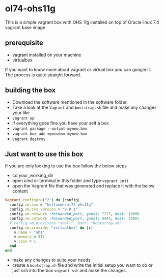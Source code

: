 # ol74-ohs11g
This is a simple vagrant box with OHS 11g installed on top of Oracle linux 7.4 vagrant base image

## prerequisite
- vagrant installed on your machine
- virtualbox

If you want to know more about vagrant or virtual box you can google it. 
The process is quite straight forward.

## building the box
- Download the software mentioned in the software folder.
- Take a look at the `Vagrant` and `bootstrap.sh` file and make any changes your like
- `vagrant up`
- if everything goes fine you have your self a box
- `vagrant package --output mynew.box`
- `vagrant box add mynewbox mynew.box`
- `vagrant destroy`



## Just want to use this box
If you are only looking to use the box follow the below steps
- cd your_working_dir
- open cmd or terminal in this folder and type `vagrant init`
- open the Vagrant file that was generated and replace it with the below content

```ruby
Vagrant.configure("2") do |config|
  config.vm.box = "hellonuh/ol74-ohs11g"
  config.vm.box_version = "0.0.1"
  config.vm.network :forwarded_port, guest: 7777, host: 10000
  config.vm.network :forwarded_port, guest: 4443, host: 10001
  # config.vm.provision "shell", path: "bootstrap.sh"
  config.vm.provider "virtualbox" do |v|
    v.name = "ohs"
    v.memory = 512
    v.cpus = 1
  end
end
```
- make any changes to suite your needs
- create a `bootstrap.sh` file and write the initial setup you want to do or just ssh into the box `vagrant ssh` and make the changes.

